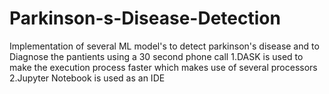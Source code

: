 # Parkinson-s-Disease-Detection

Implementation of several ML model's to detect parkinson's disease and to Diagnose the pantients using a 30 second phone call
1.DASK is used to make the execution process faster which makes use of several processors
2.Jupyter Notebook is used as an IDE
